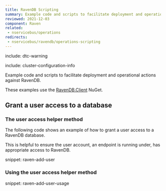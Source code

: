 ```yaml
---
title: RavenDB Scripting
summary: Example code and scripts to facilitate deployment and operational actions against RavenDB.
reviewed: 2021-12-03
component: Raven
related:
 - nservicebus/operations
redirects:
 - nservicebus/ravendb/operations-scripting
---
```


include: dtc-warning

include: cluster-configuration-info

Example code and scripts to facilitate deployment and operational actions against RavenDB.

These examples use the [RavenDB.Client](https://www.nuget.org/packages/RavenDB.Client/) NuGet.

## Grant a user access to a database

### The user access helper method

The following code shows an example of how to grant a user access to a RavenDB database.

This is helpful to ensure the user account, an endpoint is running under, has appropriate access to RavenDB.

snippet: raven-add-user

### Using the user access helper method

snippet: raven-add-user-usage
